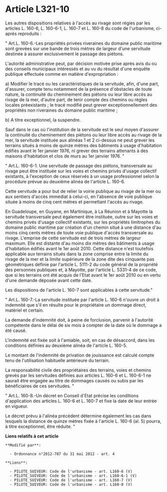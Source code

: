 # Article L321-10

Les autres dispositions relatives à l'accès au rivage sont régies par les articles L. 160-6, L. 160-6-1, L. 160-7 et L. 160-8
du code de l'urbanisme, ci-après reproduits : 

" Art.L. 160-6.-Les propriétés privées riveraines du domaine public maritime sont grevées sur une bande de trois mètres de
largeur d'une servitude destinée à assurer exclusivement le passage des piétons.

L'autorité administrative peut, par décision motivée prise après avis du ou des conseils municipaux intéressés et au vu du
résultat d'une enquête publique effectuée comme en matière d'expropriation : 

a) Modifier le tracé ou les caractéristiques de la servitude, afin, d'une part, d'assurer, compte tenu notamment de la
présence d'obstacles de toute nature, la continuité du cheminement des piétons ou leur libre accès au rivage de la mer,
d'autre part, de tenir compte des chemins ou règles locales préexistants ; le tracé modifié peut grever exceptionnellement
des propriétés non riveraines du domaine public maritime ; 

b) A titre exceptionnel, la suspendre. 

Sauf dans le cas où l'institution de la servitude est le seul moyen d'assurer la continuité du cheminement des piétons ou
leur libre accès au rivage de la mer, la servitude instituée aux alinéas 1 et 2 ci-dessus ne peut grever les terrains situés
à moins de quinze mètres des bâtiments à usage d'habitation édifiés avant le 1er janvier 1976, ni grever des terrains
attenants à des maisons d'habitation et clos de murs au 1er janvier 1976. " 

" Art.L. 160-6-1. Une servitude de passage des piétons, transversale au rivage peut être instituée sur les voies et chemins
privés d'usage collectif existants, à l'exception de ceux réservés à un usage professionnel selon la procédure prévue au
deuxième alinéa de l'article L. 160-6. 

Cette servitude a pour but de relier la voirie publique au rivage de la mer ou aux sentiers d'accès immédiat à celui-ci, en
l'absence de voie publique située à moins de cinq cent mètres et permettant l'accès au rivage. 

En Guadeloupe, en Guyane, en Martinique, à La Réunion et à Mayotte la servitude transversale peut également être instituée,
outre sur les voies et chemins privés d'usage collectif existants, sur les propriétés limitrophes du domaine public maritime
par création d'un chemin situé à une distance d'au moins cinq cents mètres de toute voie publique d'accès transversale au
rivage. L'emprise de cette servitude est de trois mètres de largeur maximum. Elle est distante d'au moins dix mètres des
bâtiments à usage d'habitation édifiés avant le 1er août 2010. Cette distance n'est toutefois applicable aux terrains situés
dans la zone comprise entre la limite du rivage de la mer et la limite supérieure de la zone dite des cinquante pas
géométriques définie par l'article L. 5111-2 du code général de la propriété des personnes publiques et, à Mayotte, par
l'article L. 5331-4 de ce code, que si les terrains ont été acquis de l'Etat avant le 1er août 2010 ou en vertu d'une demande
déposée avant cette date. 

Les dispositions de l'article L. 160-7 sont applicables à cette servitude." 

" Art.L. 160-7.-La servitude instituée par l'article L. 160-6 n'ouvre un droit à indemnité que s'il en résulte pour le
propriétaire un dommage direct, matériel et certain. 

La demande d'indemnité doit, à peine de forclusion, parvenir à l'autorité compétente dans le délai de six mois à compter de
la date où le dommage a été causé.

L'indemnité est fixée soit à l'amiable, soit, en cas de désaccord, dans les conditions définies au deuxième alinéa de
l'article L. 160-5. 

Le montant de l'indemnité de privation de jouissance est calculé compte tenu de l'utilisation habituelle antérieure du
terrain. 

La responsabilité civile des propriétaires des terrains, voies et chemins grevés par les servitudes définies aux articles L.
160-6 et L. 160-6-1 ne saurait être engagée au titre de dommages causés ou subis par les bénéficiaires de ces servitudes. " 

" Art.L. 160-8.-Un décret en Conseil d'Etat précise les conditions d'application des articles L. 160-6 et L. 160-7 et fixe la
date de leur entrée en vigueur. 

Le décret prévu à l'alinéa précédent détermine également les cas dans lesquels la distance de quinze mètres fixée à l'article
L. 160-6 (al. 5) pourra, à titre exceptionnel, être réduite. "

**Liens relatifs à cet article**

	**Modifié par**:

	  - Ordonnance n°2012-787 du 31 mai 2012 - art. 4

	**Liens**:

	  - PILOTE_SUIVEUR: Code de l'urbanisme - art. L160-6 (V)
	  - PILOTE_SUIVEUR: Code de l'urbanisme - art. L160-6-1 (V)
	  - PILOTE_SUIVEUR: Code de l'urbanisme - art. L160-7 (V)
	  - PILOTE_SUIVEUR: Code de l'urbanisme - art. L160-8 (V)
